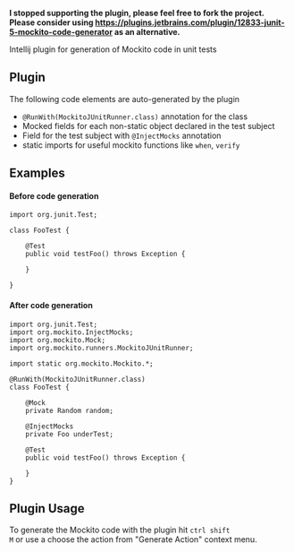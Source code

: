 **I stopped supporting the plugin, please feel free to fork the project. Please consider using https://plugins.jetbrains.com/plugin/12833-junit-5-mockito-code-generator as an alternative.**

Intellij plugin for generation of Mockito code in unit tests

## Plugin
The following code elements are auto-generated by the plugin
  * `@RunWith(MockitoJUnitRunner.class)` annotation for the class
  * Mocked fields for each non-static object declared in the test subject
  * Field for the test subject with `@InjectMocks` annotation
  * static imports for useful mockito functions like `when`, `verify`

## Examples
#### Before code generation
    import org.junit.Test;
    
    class FooTest {
    
        @Test
        public void testFoo() throws Exception {
            
        }
  
    }

#### After code generation
    import org.junit.Test;
    import org.mockito.InjectMocks;
    import org.mockito.Mock;
    import org.mockito.runners.MockitoJUnitRunner;
    
    import static org.mockito.Mockito.*;
    
    @RunWith(MockitoJUnitRunner.class)
    class FooTest {
    
        @Mock
        private Random random;
    
        @InjectMocks
        private Foo underTest;
    
        @Test
        public void testFoo() throws Exception {
    
        }
    }

## Plugin Usage
  To generate the Mockito code with the plugin hit <code>ctrl shift M</code> or use a choose the action from
"Generate Action" context menu.
